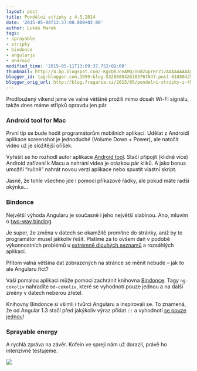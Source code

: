 ```yaml
---
layout: post
title: Pondělní střípky z 4.5.2014
date: '2015-05-04T13:37:00.000+02:00'
author: Lukáš Marek
tags:
- sprayable
- stripky
- bindonce
- angularjs
- android
modified_time: '2015-05-11T13:09:37.752+02:00'
thumbnail: http://4.bp.blogspot.com/-KgcQ8JceAMQ/VUdZuprHrZI/AAAAAAAAAgk/Z8vnHC1cPo4/s72-c/IMG_20150504_091637.jpg
blogger_id: tag:blogger.com,1999:blog-5328688426183767847.post-6188042518687843419
blogger_orig_url: http://blog.fragaria.cz/2015/05/pondelni-stripky-z-452014.html
---
```


Prodloužený víkend jsme ve valné většině prožili mimo dosah Wi-Fi
signálu, takže dnes máme střípků opravdu jen pár.

<span id="more"></span>

### Android tool for Mac

První tip se bude hodit programátorům mobilních aplikací. Udělat z
Androidí aplikace screenshot je jednoduché (Volume Down + Power), ale
natočit video už je složitější oříšek.

Vyřešit se ho rozhodl autor aplikace [Android
tool](https://github.com/mortenjust/androidtool-mac). Stačí připojit
(klidně více) Android zařízení k Macu a nahrání videa je otázkou pár
kliků. A jako bonus umožňí “ručně” nahrát novou verzi aplikace nebo
spustit vlastní skript.

Jasně, že tohle všechno jde i pomocí příkazové řádky, ale pokud máte
radši okýnka...

### Bindonce

Největší výhoda Angularu je současně i jeho největší slabinou. Ano,
mluvím o [two-way
binding](https://docs.angularjs.org/tutorial/step_04).

Je super, že změna v datech se okamžitě promítne do stránky, aniž by to
programátor musel jakkoliv řešit. Platíme za to ovšem daň v podobě
výkonnostních problémů u [extrémně dlouhých
seznamů](http://plnkr.co/edit/jwrHVb?p=preview) a rozsáhlých aplikací.

Přitom valná většina dat zobrazených na stránce se měnit nebude – jak to
ale Angularu říct?

Vaší pomalou aplikaci může pomoci zachránit knihovna
[Bindonce](https://github.com/Pasvaz/bindonce). Tagy `ng-cokoliv`
nahradíte `bd-cokoliv`, které se vyhodnotí pouze jednou a na další
změny v datech neberou zřetel.

Knihovny Bindonce si všimli i tvůrci Angularu a inspirovali se. To
znamená, že od Angular 1.3 stačí před jakýkoliv výraz přidat `::` a
vyhodnotí [se pouze
jednou](https://code.angularjs.org/1.3.7/docs/guide/expression#one-time-binding)\!

### Sprayable energy

A rychlá zpráva na závěr. Kofein ve spreji nám už dorazil, právě ho
intenzivně
testujeme.

[![](http://4.bp.blogspot.com/-KgcQ8JceAMQ/VUdZuprHrZI/AAAAAAAAAgk/Z8vnHC1cPo4/s400/IMG_20150504_091637.jpg)](http://4.bp.blogspot.com/-KgcQ8JceAMQ/VUdZuprHrZI/AAAAAAAAAgk/Z8vnHC1cPo4/s1600/IMG_20150504_091637.jpg)
